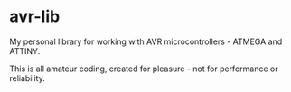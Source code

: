 # avr-lib

My personal library for working with AVR microcontrollers - ATMEGA and ATTINY.

This is all amateur coding, created for pleasure - not for performance or reliability.
